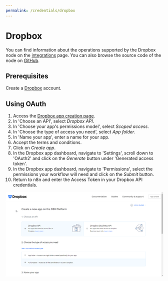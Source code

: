```yaml
---
permalink: /credentials/dropbox
---
```


# Dropbox

You can find information about the operations supported by the Dropbox node on the [integrations](https://n8n.io/integrations/n8n-nodes-base.dropbox) page. You can also browse the source code of the node on [GitHub](https://github.com/n8n-io/n8n/tree/master/packages/nodes-base/nodes/Dropbox).

## Prerequisites

Create a [Dropbox](https://www.dropbox.com/) account.

## Using OAuth

1. Access the [Dropbox app creation page](https://www.dropbox.com/developers/apps/create).
2. In 'Choose an API', select *Dropbox API*.
3. In 'Choose your app's permissions model', select *Scoped access*.
4. In 'Choose the type of access you need', select *App folder*.
5. In 'Name your app', enter a name for your app.
6. Accept the terms and conditions.
7. Click on *Create app*.
8. In the Dropbox app dashboard, navigate to 'Settings', scroll down to 'OAuth2' and click on the *Generate* button under 'Generated access token'.
9. In the Dropbox app dashboard, navigate to 'Permissions', select the permissions your workflow will need and click on the *Submit* button.
10. Return to n8n and enter the Access Token in your Dropbox API credentials.

![Getting Dropbox credentials](./using-oauth.gif)

